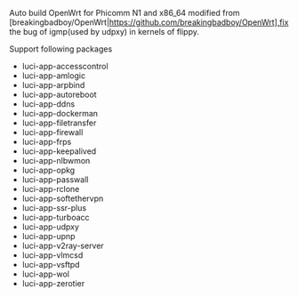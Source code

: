 Auto build OpenWrt for Phicomm N1 and x86_64 modified from [breakingbadboy/OpenWrt|https://github.com/breakingbadboy/OpenWrt],fix the bug of igmp(used by udpxy) in kernels of flippy.

Support following packages

* luci-app-accesscontrol
* luci-app-amlogic
* luci-app-arpbind
* luci-app-autoreboot
* luci-app-ddns
* luci-app-dockerman
* luci-app-filetransfer
* luci-app-firewall
* luci-app-frps
* luci-app-keepalived
* luci-app-nlbwmon
* luci-app-opkg
* luci-app-passwall
* luci-app-rclone
* luci-app-softethervpn
* luci-app-ssr-plus
* luci-app-turboacc
* luci-app-udpxy
* luci-app-upnp
* luci-app-v2ray-server
* luci-app-vlmcsd
* luci-app-vsftpd
* luci-app-wol
* luci-app-zerotier
